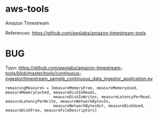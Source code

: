 # aws-tools

Amazon Timestream


References: https://github.com/awslabs/amazon-timestream-tools



# BUG

Typo: https://github.com/awslabs/amazon-timestream-tools/blob/master/tools/continuous-ingestor/timestream_sample_continuous_data_ingestor_application.py

    remainingMeasures = [measureMemoryFree, measureMemoryUsed, measureMemoryCached, measureDiskIoReads,
                         meausreDiskIoWrites, measureLatencyPerRead, measureLatencyPerWrite, measureNetworkBytesIn,
                         measureNetworkBytesOut, measureDiskUsed, measureDiskFree, measureFileDescriptors]

